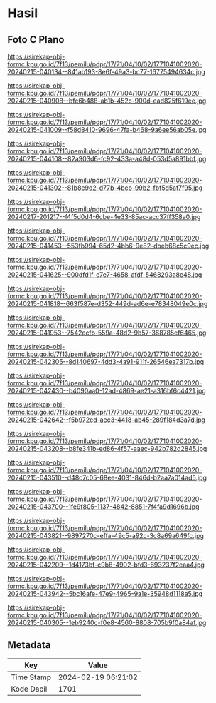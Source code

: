 # Hasil

## Foto C Plano

https://sirekap-obj-formc.kpu.go.id/7f13/pemilu/pdpr/17/71/04/10/02/1771041002020-20240215-040134--841ab193-8e6f-49a3-bc77-16775494634c.jpg

https://sirekap-obj-formc.kpu.go.id/7f13/pemilu/pdpr/17/71/04/10/02/1771041002020-20240215-040908--bfc6b488-ab1b-452c-900d-ead825f619ee.jpg

https://sirekap-obj-formc.kpu.go.id/7f13/pemilu/pdpr/17/71/04/10/02/1771041002020-20240215-041009--f58d8410-9696-47fa-b468-9a6ee56ab05e.jpg

https://sirekap-obj-formc.kpu.go.id/7f13/pemilu/pdpr/17/71/04/10/02/1771041002020-20240215-044108--82a903d6-fc92-433a-a48d-053d5a891bbf.jpg

https://sirekap-obj-formc.kpu.go.id/7f13/pemilu/pdpr/17/71/04/10/02/1771041002020-20240215-041302--81b8e9d2-d77b-4bcb-99b2-fbf5d5af7f95.jpg

https://sirekap-obj-formc.kpu.go.id/7f13/pemilu/pdpr/17/71/04/10/02/1771041002020-20240217-201217--f4f5d0d4-6cbe-4e33-85ac-acc37ff358a0.jpg

https://sirekap-obj-formc.kpu.go.id/7f13/pemilu/pdpr/17/71/04/10/02/1771041002020-20240215-041453--553fb994-65d2-4bb6-9e82-dbeb68c5c9ec.jpg

https://sirekap-obj-formc.kpu.go.id/7f13/pemilu/pdpr/17/71/04/10/02/1771041002020-20240215-041625--900dfd1f-e7e7-4658-afdf-5468293a8c48.jpg

https://sirekap-obj-formc.kpu.go.id/7f13/pemilu/pdpr/17/71/04/10/02/1771041002020-20240215-041818--663f587e-d352-449d-ad6e-e78348049e0c.jpg

https://sirekap-obj-formc.kpu.go.id/7f13/pemilu/pdpr/17/71/04/10/02/1771041002020-20240215-041953--7542ecfb-559a-48d2-9b57-368785ef6465.jpg

https://sirekap-obj-formc.kpu.go.id/7f13/pemilu/pdpr/17/71/04/10/02/1771041002020-20240215-042305--8d140697-4dd3-4a91-911f-26546ea7317b.jpg

https://sirekap-obj-formc.kpu.go.id/7f13/pemilu/pdpr/17/71/04/10/02/1771041002020-20240215-042430--b4090aa0-12ad-4869-ae21-a316bf6c4421.jpg

https://sirekap-obj-formc.kpu.go.id/7f13/pemilu/pdpr/17/71/04/10/02/1771041002020-20240215-042642--f5b972ed-aec3-4418-ab45-289f184d3a7d.jpg

https://sirekap-obj-formc.kpu.go.id/7f13/pemilu/pdpr/17/71/04/10/02/1771041002020-20240215-043208--b8fe341b-ed86-4f57-aaec-942b782d2845.jpg

https://sirekap-obj-formc.kpu.go.id/7f13/pemilu/pdpr/17/71/04/10/02/1771041002020-20240215-043510--d48c7c05-68ee-4031-846d-b2aa7a014ad5.jpg

https://sirekap-obj-formc.kpu.go.id/7f13/pemilu/pdpr/17/71/04/10/02/1771041002020-20240215-043700--1fe9f805-1137-4842-8851-7f4fa9d1696b.jpg

https://sirekap-obj-formc.kpu.go.id/7f13/pemilu/pdpr/17/71/04/10/02/1771041002020-20240215-043821--9897270c-effa-49c5-a92c-3c8a69a649fc.jpg

https://sirekap-obj-formc.kpu.go.id/7f13/pemilu/pdpr/17/71/04/10/02/1771041002020-20240215-042209--1d4173bf-c9b8-4902-bfd3-693237f2eaa4.jpg

https://sirekap-obj-formc.kpu.go.id/7f13/pemilu/pdpr/17/71/04/10/02/1771041002020-20240215-043942--5bc16afe-47e9-4965-9a1e-35948d1118a5.jpg

https://sirekap-obj-formc.kpu.go.id/7f13/pemilu/pdpr/17/71/04/10/02/1771041002020-20240215-040305--1eb9240c-f0e8-4560-8808-705b9f0a84af.jpg


## Metadata

| Key        | Value               |
| ---------- | ------------------- |
| Time Stamp | 2024-02-19 06:21:02 |
| Kode Dapil | 1701                |



